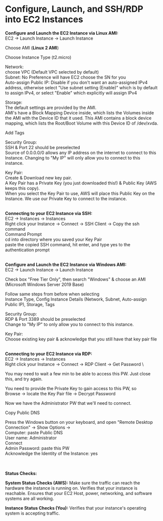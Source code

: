 # Configure, Launch, and SSH/RDP into EC2 Instances

**Configure and Launch the EC2 Instance via Linux AMI:** \
EC2 → Launch Instance → Launch Instance

Choose AMI (**Linux 2 AMI**)

Choose Instance Type (t2.micro)

Network: \
choose VPC (Default VPC selected by default) \
Subnet: No Preference will have EC2 choose the SN for you \
Auto-assign Public IP: Disable if you don't want an auto-assigned IPv4 address, otherwise select "Use subnet setting (Enable)" which is by default to assign IPv4, or select "Enable" which explicitly will assign IPv4

Storage: \
The default settings are provided by the AMI. \
AMI's have a Block Mapping Device inside, which lists the Volumes inside the AMI with the Device ID that it used. This AMI contains a block device mapping, which lists the Root/Boot Volume with this Device ID of /dev/xvda.

Add Tags

Security Group: \
SSH & Port 22 should be preselected \
Source of 0.0.0.0/0 allows any IP address on the internet to connect to this Instance. Changing to "My IP" will only allow you to connect to this instance.

Key Pair: \
Create & Download new key pair. \
A Key Pair has a Private Key (you just downloaded this!)  & Public Key (AWS keeps this copy). \
When you select the Key Pair to use, AWS will place this Public Key on the Instance. We use our Private Key to connect to the instance.

\
**Connecting to your EC2 Instance via SSH:** \
EC2 → Instances → Instances \
Right click your Instance → Connect → SSH Client → Copy the ssh command \
Command Prompt \
cd into directory where you saved your Key Pair \
paste the copied SSH command, hit enter, and type yes to the authentication prompt

\
**Configure and Launch the EC2 Instance via Windows AMI:** \
EC2 → Launch Instance → Launch Instance

Check box "Free Tier Only", then search "Windows" & choose an AMI (Microsoft Windows Server 2019 Base)

Follow same steps from before when selecting \
Instance Type, Config Instance Details (Network, Subnet, Auto-assign Public IP), Storage, Tags

Security Group: \
RDP & Port 3389 should be preselected \
Change to "My IP" to only allow you to connect to this instance.

Key Pair: \
Choose existing key pair & acknowledge that you still have that key pair file

\
**Connecting to your EC2 Instance via RDP:** \
EC2 → Instances → Instances \
Right click your Instance → Connect → RDP Client → Get Password \

You may need to wait a few min to be able to access this PW. Just close this, and try again.

You need to provide the Private Key to gain access to this PW, so \
Browse → locate the Key Pair file → Decrypt Password

Now we have the Administrator PW that we'll need to connect.

Copy Public DNS

Press the Windows button on your keyboard, and open "Remote Desktop Connection" → Show Options → \
Computer: paste Public DNS \
User name: Administrator \
Connect \
Admin Password: paste this PW \
Acknowledge the Identity of the Instance: yes

\
\
**Status Checks:**

**System Status Checks (AWS):** Make sure the traffic can reach the hardware the instance is running on. Verifies that your instance is reachable. Ensures that your EC2 Host, power, networking, and software systems are all working.

**Instance Status Checks (You):** Verifies that your instance's operating system is accepting traffic.

